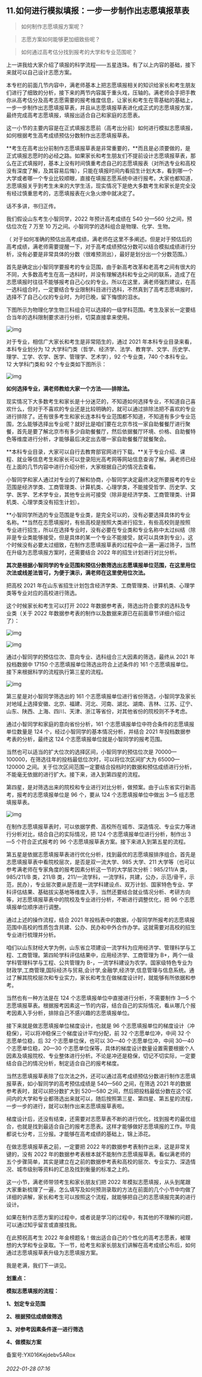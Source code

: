 ## 11.如何进行模拟填报：一步一步制作出志愿填报草表

> 如何制作志愿填报方案呢？



> 志愿方案如何能够更加细致些呢？



> 如何通过高考估分找到报考的大学和专业范围呢？


上一讲我给大家介绍了填报的科学流程——五星连珠。有了以上内容的基础，接下来就可以自己设计志愿方案。


本专栏的前面几节内容中，满老师基本上把志愿填报相关的知识给家长和考生朋友们进行了细致的分析，接下来的两节内容属于重头戏，压轴的。满老师会手把手教你从高考估分及高考志愿需要的报考维度信息，让家长和考生在零基础的基础上，一步一步制作出志愿填报草表，并且从志愿填报草表进化成正式的志愿填报方案，最终完成高考志愿填报，填报出适合自己和家庭的志愿表。


这一小节的主要内容是在正式填报志愿前（高考出分前）如何进行模拟志愿填报，如何根据考生高考成绩预估分数制作出志愿填报草表。


**考生在高考出分前制作志愿填报草表是非常重要的，**而且是必须要做的，是正式填报志愿时的必经之路。如果家长和考生朋友们不提前设计志愿填报草表，那么在正式填报时，基本上没有时间慎重考虑自己的志愿填报表（对所选专业和高校没有深度了解，及其容易后悔），只能在填报时间内看招生计划大本，看到哪一个大学或者哪一个专业比较顺眼，直接在填报志愿系统中进行报考。大家也都知道，志愿填报关乎到考生未来的大学生活，现实情况下是绝大多数考生和家长是完全没有经过慎重思考的，志愿填报表在火急火燎中就决定了。


话不多讲，书归正传。


我们假设山东考生小智同学，2022 年预计高考成绩在 540 分—560 分之间，预估位次在 7 万至 10 万之间。小智同学的选科组合是物理、化学、生物。


（ 对于如何准确的预估出高考成绩，满老师在这里不多阐述。但是对于预估后的高考成绩，满老师需要提醒一下，对于高考成绩预估分数可以结合模拟成绩进行分析，没有必要是非常具体的分数（很难预测出），最好是划分出一个分数范围。）


首先是确定出小智同学要报考的专业范围，由于新高考改革和老高考之间有很大的不同，大多数高考生在高一选科时，并没有理解选科和专业之间的联系，造成了在志愿填报时往往不能够报考自己心仪的专业。所以在这里，满老师强烈建议，在高一选科组合时，一定要结合专业限制科目进行选科，不然真到了高考志愿填报时，选择不了自己心仪的专业时，为时已晚，留下悔恨的泪水。


下图所示为物理化学生物三科组合可以选择的一级学科范围。考生及家长一定要结合当年的选科限制要求进行分析，切莫直接拿来使用。


![img](https://pic3.zhimg.com/v2-b04d42cc0c5b2af73bfbfcfc3ee5e4f6.webp)

对于专业，相信广大家长和考生是非常陌生的，通过 2021 年本科专业目录来看，本科专业划分为 12 大学科门类（哲学、经济学、法学、教育学、文学、历史学、理学、工学、农学、医学、管理学、艺术学），92 个专业类，740 个本科专业。12 大学科门类和 92 个专业类如下图所示：


![img](https://pica.zhimg.com/v2-a76b7accb31476154337de5b22b25187.webp)

**如何选择专业，满老师教给大家一个方法——排除法。**


现实情况下大多数考生和家长是十分迷茫的，不知道如何选择专业，不知道自己喜欢什么，但对于不喜欢的专业还是比较明确的，就可以通过排除法把不喜欢的专业进行排除了。还有很多考生和家长连本科专业范围都不知道，不知道有多少专业范围，怎么能够选择出专业呢？就好比是咱们要在北京市找一家自助餐餐厅进行聚餐，首先是要了解北京市有多少自助餐餐厅，然后依据餐厅环境、价格、自助餐特色等维度进行分析，才能够最后决定出去哪一家自助餐餐厅就餐聚会。


**本科专业目录，大家可以自行去教育部官网进行下载。**关于专业介绍、课程、就业等信息考生和家长可以登录阳光高考网等网站信息查询了解。满老师已经在上面的几节内容中进行介绍分析，大家根据自己的情况去查看。


小智同学和家人通过对专业的了解和协商，小智同学决定最终决定所要报考的专业范围是经济学类、工商管理类、计算机类、心理学类，不能接受哲学、历史学、文学、医学、艺术学专业，其他专业尚可接受（除非是经济学类、工商管理类、计算机类、心理学类没有招生计划）。


**小智同学所选的专业范围是专业类，是完全可以的，没有必要选择具体的专业名称。**当然在志愿填报时，有些高校是按照大类进行招生，有些高校则是按照专业进行招生，所以在选择专业时，没有必要在专业类和专业名称中太过纠结（除非是专业类能够接受，但是具体的某一个专业不能接受，就可以具体到专业）。这个时候没有必要太过细致，在制作志愿填报草表的过程中会一遍一遍过筛子，当然在升级为志愿填报方案时，还需要结合 2022 年的招生计划进行对比分析。


**其次是根据小智同学的专业范围和预估分数筛选出志愿填报单位范围，在这里用位次法或线差法皆可，为便于演示，满老师在这里使用位次法。**


把高校 2021 年在山东省招生计划包含经济学类、工商管理类、计算机类、心理学类等专业对应的高校进行筛选。


这个时候家长和考生可以打开 2022 年数据参考表，筛选出符合要求的选科及专业类（关于 2022 年数据参考表的制作以及数据来源已在前面章节详细介绍过了）：


![img](https://pica.zhimg.com/v2-b31e5dd74172eb9e917859946cab0f9c.webp)

![img](https://pic2.zhimg.com/v2-44ce7ee85b14ac22c1d40e36d9c1bd91.webp)

通过小智同学的预估位次、意向专业、选科组合三大因素的筛选，最终从 2021 年投档数据中 17150 个志愿填报单位筛选出符合上述条件的 161 个志愿填报单位。接下来根据科学的流程执行第三星的流程。


![img](https://pica.zhimg.com/v2-fd928fbf43fe1b0c253cc7452cefecd6.webp)

第三星是对小智同学筛选出的 161 个志愿填报单位进行省份筛选，小智同学及家长对地域上选择安徽、北京、福建、河北、河南、湖北、湖南、吉林、江苏、辽宁、山东、陕西、上海、四川、天津、浙江等省份，对其他省份的院校则不予考虑。


通过小智同学和家庭的意向省份分析，161 个志愿填报单位中符合条件的志愿填报单位数量是 124 个，经过小智同学的基本情况分析，并结合 2021 年投档数据参考表的分析，最终这 124 个志愿填报单位就是小智同学的报考范围。


当然也可以适当的扩大位次的选择区间，小智同学的预估位次是 70000—100000，在筛选往年的投档最低位次时，可以将位次区间扩大为 65000—120000 之间。关于位次区间范围一定要结合投档时的数据和预估成绩进行分析，不能毫无依据的进行扩大。接下来，进入到第四星的流程。


第四星，是对筛选出来的院校和专业进行对比分析，做预案。由于山东省实行新高考，报考的志愿填报单位是 96 个，要从 124 个志愿填报单位中做出 3—5 组志愿填报草表。


![img](https://pica.zhimg.com/v2-fd8992ecee9effb3e60fb8dffb8b4fa1.webp)

在制作志愿填报草表时，可以依据学费、高校所在城市、深造情况、专业实力等进行分析对比，结合自己的实际情况，把 124 个志愿填报单位进行分析，制作出 3—5 个符合正式报考的 96 个志愿填报草表方案。接下来进入到第五星的流程。 


第五星是依据志愿填报草表进行优化分析，找到最优的志愿填报排序组合。首先是志愿填报草表中看院校层次，是否是双一流大学、985 大学、211 大学等（也可以参考满老师在专家角度的报考因素分析这一节的大学层次分析：985/211/A 类，985/211/B 类，211/B 类，211/一流学科，一流学科，共建，公办，示范/骨干，示范，民办），专业层次要从是否是一流学科建设点、双万计划、国家特色专业、学科评估结果、基础拔尖基地等维度入手，当然还要结合就业情况分析、考研方向等，对志愿填报草表中的院校及专业进行分析，不断进行调整优化，把 96 个志愿填报单位顺序进行调整。 


通过上述的操作流程，结合 2021 年投档表中的数据，小智同学所报考的志愿填报范围中高校的性质包含共建、公办、民办和中外合作办学。这就需要对高校的招生专业进行梳理并分析。


咱们以山东财经大学为例，山东省立项建设一流学科为应用经济学、管理科学与工程、工商管理。第四轮学科评估结果中，应用经济学、工商管理为 B+，两个一级学科管理科学与工程、公共管理为 B-，一流学科建设为农学。国家级特色专业为财政学,工商管理,国际经济与贸易,会计学,金融学,经济学,信息管理与信息系统。通过了解其院校层次和专业实力，家长和考生在做梯度设计时，就能够有所依据和参考。 


当然也有一种方法是在 124 个志愿填报单位中直接进行分析，不需要制作 3—5 个志愿填报草表。根据报考因素这一节的内容，结合自己的实际情况，看从哪几个报考因素入手分析，排除自己不感兴趣的志愿填报单位。


接下来就是做志愿填报单位梯度设计，也就是 96 个志愿填报单位的梯度设计（冲稳保），可以将冲稳保三个梯度设计平均分配，前 32 个志愿单位冲，中间 32 个志愿单位稳，后 32 个志愿单位保，也可以 30—40 个志愿单位冲，中间 30—40 个志愿单位稳，20—30 个志愿单位保等，具体的梯度设计数量设置需要根据个人因素及填报院校、专业整体进行分析。不论是冲还是稳保，切记不切实际，一定要结合自己的情况分析，制定适合自己的报考梯度。


当然志愿填报草表除了位次法之外，还可以通过高考成绩预估分数进行制作志愿填报草表，如小智同学的高考预估成绩是 540—560 之间，在筛选 2021 年的数据参考表时，就可以把分数扩大到 520—580 之间，然后把投档最低分数在这个区间内的大学和专业都筛选出来就可以，随后按照第三星、第四星、第五星的流程，一步一步的进行，就可以制作出来志愿填报草表啦。


梯度设计后，还没有结束，还需要对志愿草表不断的进行优化，找到报考的最优组合，也就是找到最适合自己的报考志愿表。这样才能够做好志愿填报的工作。毕竟都说七分考，三分报。才能够在高考成绩的基础上，锦上添花。


在做志愿填报草表之前，一定要把 2022 年的数据参考表制作出来，这是非常关键的，没有 2022 年的数据参考表根本就不能制作志愿填报草表。看似满老师的五个步骤简单，其实是建立在之前的数据参考表和高校的层次、专业实力、深造情况、城市级别等资料的汇总及找到衡量的标准之上的。


这一小节，满老师带领考生和家长朋友们把 2022 年模拟志愿填报，从头到尾跟大家重新梳理了一遍，怎么填写及如何预测录取的方法在前面的几个小节中均做了详细的讲解，家长和考生可以按照这个流程，就能够把自己的志愿填报完美的进行设计。


如果在制作志愿方案的过程中，或者说是学习的过程中，有其他的不理解的问题，可以通过知乎留言或直接找我。


在此预祝高考生 2022 年金榜题名！做出适合自己的个性化的高考志愿表，被理想的大学和专业录取。下一节，给考生和家长朋友们讲解在高考成绩公布后，如何通过志愿填报草表升级为志愿填报方案。 


我是老满，我们下一讲见。 


**划重点：**


**模拟志愿填报的流程：**


**1、划定专业范围**


**2、根据预估成绩做筛选**


**3、对参考因素条件逐一进行筛选**


**4、做模拟方案**


备案号:YX016Kejdebv5ARox


###### 2022-01-28 07:16
